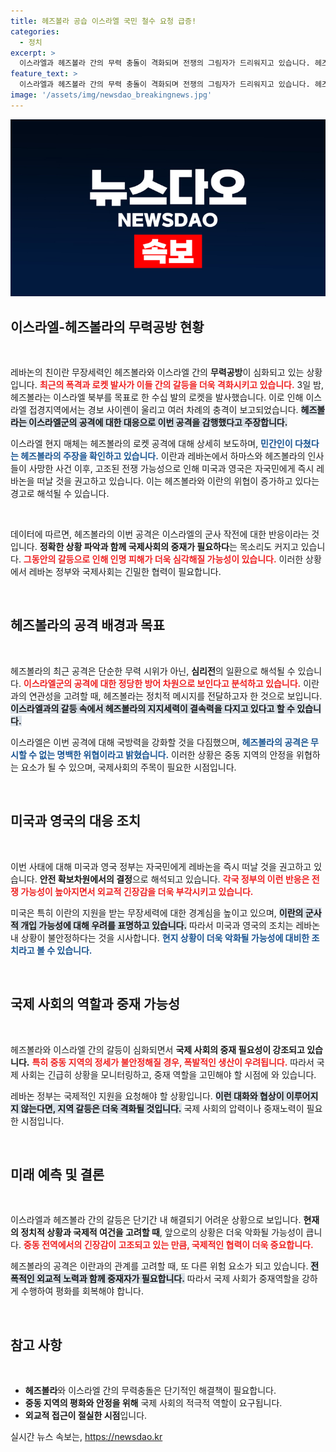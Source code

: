 ```yaml
---
title: 헤즈볼라 공습 이스라엘 국민 철수 요청 급증!
categories:
  - 정치
excerpt: >
  이스라엘과 헤즈볼라 간의 무력 충돌이 격화되며 전쟁의 그림자가 드리워지고 있습니다. 헤즈볼라는 이스라엘 공격에 보복을 선언했고, 미국과 영국은 자국민에게 레바논 즉시 떠날 것을 권고했습니다. 긴장감이 감도는 중동 상황, 이대로 손 놓고 구경할 수만은 없습니다!
feature_text: >
  이스라엘과 헤즈볼라 간의 무력 충돌이 격화되며 전쟁의 그림자가 드리워지고 있습니다. 헤즈볼라는 이스라엘 공격에 보복을 선언했고, 미국과 영국은 자국민에게 레바논 즉시 떠날 것을 권고했습니다. 긴장감이 감도는 중동 상황, 이대로 손 놓고 구경할 수만은 없습니다!
image: '/assets/img/newsdao_breakingnews.jpg'
---
```


<p><img src="/assets/img/newsdao_breakingnews.jpg" alt="implanttips 속보" /></p>

<h2 data-ke-size="size26">이스라엘-헤즈볼라의 무력공방 현황</h2>

<p data-ke-size="size16">&nbsp;</p>

<p>레바논의 친이란 무장세력인 헤즈볼라와 이스라엘 간의 <b>무력공방</b>이 심화되고 있는 상황입니다. <b><span style="color: #ee2323;">최근의 폭격과 로켓 발사가 이들 간의 갈등을 더욱 격화시키고 있습니다.</span></b> 3일 밤, 헤즈볼라는 이스라엘 북부를 목표로 한 수십 발의 로켓을 발사했습니다. 이로 인해 이스라엘 접경지역에서는 경보 사이렌이 울리고 여러 차례의 충격이 보고되었습니다. <b><span style="background-color: #21538527;">헤즈볼라는 이스라엘군의 공격에 대한 대응으로 이번 공격을 감행했다고 주장합니다.</span></b></p>

<p>이스라엘 현지 매체는 헤즈볼라의 로켓 공격에 대해 상세히 보도하며, <b><span style="color: #1a5490;">민간인이 다쳤다는 헤즈볼라의 주장을 확인하고 있습니다.</span></b> 이란과 레바논에서 하마스와 헤즈볼라의 인사들이 사망한 사건 이후, 고조된 전쟁 가능성으로 인해 미국과 영국은 자국민에게 즉시 레바논을 떠날 것을 권고하고 있습니다. 이는 헤즈볼라와 이란의 위협이 증가하고 있다는 경고로 해석될 수 있습니다.</p>

<p data-ke-size="size16">&nbsp;</p>

<p>데이터에 따르면, 헤즈볼라의 이번 공격은 이스라엘의 군사 작전에 대한 반응이라는 것입니다. <b>정확한 상황 파악과 함께 국제사회의 중재가 필요하다</b>는 목소리도 커지고 있습니다. <b><span style="color: #ee2323;">그동안의 갈등으로 인해 인명 피해가 더욱 심각해질 가능성이 있습니다.</span></b> 이러한 상황에서 레바논 정부와 국제사회는 긴밀한 협력이 필요합니다.</p>

<p data-ke-size="size16">&nbsp;</p>

<h2 data-ke-size="size26">헤즈볼라의 공격 배경과 목표</h2>

<p data-ke-size="size16">&nbsp;</p>

<p>헤즈볼라의 최근 공격은 단순한 무력 시위가 아닌, <b>심리전</b>의 일환으로 해석될 수 있습니다. <b><span style="color: #ee2323;">이스라엘군의 공격에 대한 정당한 방어 차원으로 보인다고 분석하고 있습니다.</span></b> 이란과의 연관성을 고려할 때, 헤즈볼라는 정치적 메시지를 전달하고자 한 것으로 보입니다. <b><span style="background-color: #21538527;">이스라엘과의 갈등 속에서 헤즈볼라의 지지세력이 결속력을 다지고 있다고 할 수 있습니다.</span></b></p>

<p>이스라엘은 이번 공격에 대해 국방력을 강화할 것을 다짐했으며, <b><span style="color: #1a5490;">헤즈볼라의 공격은 무시할 수 없는 명백한 위협이라고 밝혔습니다.</span></b> 이러한 상황은 중동 지역의 안정을 위협하는 요소가 될 수 있으며, 국제사회의 주목이 필요한 시점입니다.</p>

<p data-ke-size="size16">&nbsp;</p>

<h2 data-ke-size="size26">미국과 영국의 대응 조치</h2>

<p data-ke-size="size16">&nbsp;</p>

<p>이번 사태에 대해 미국과 영국 정부는 자국민에게 레바논을 즉시 떠날 것을 권고하고 있습니다. <b>안전 확보차원에서의 결정</b>으로 해석되고 있습니다. <b><span style="color: #ee2323;">각국 정부의 이런 반응은 전쟁 가능성이 높아지면서 외교적 긴장감을 더욱 부각시키고 있습니다.</span></b></p>

<p>미국은 특히 이란의 지원을 받는 무장세력에 대한 경계심을 높이고 있으며, <b><span style="background-color: #21538527;">이란의 군사적 개입 가능성에 대해 우려를 표명하고 있습니다.</span></b> 따라서 미국과 영국의 조치는 레바논 내 상황이 불안정하다는 것을 시사합니다. <b><span style="color: #1a5490;">현지 상황이 더욱 악화될 가능성에 대비한 조치라고 볼 수 있습니다.</span></b></p>

<p data-ke-size="size16">&nbsp;</p>

<h2 data-ke-size="size26">국제 사회의 역할과 중재 가능성</h2>

<p data-ke-size="size16">&nbsp;</p>

<p>헤즈볼라와 이스라엘 간의 갈등이 심화되면서 <b>국제 사회의 중재 필요성이 강조되고 있습니다.</b> <b><span style="color: #ee2323;">특히 중동 지역의 정세가 불안정해질 경우, 폭발적인 생산이 우려됩니다.</span></b> 따라서 국제 사회는 긴급히 상황을 모니터링하고, 중재 역할을 고민해야 할 시점에 와 있습니다.</p>

<p>레바논 정부는 국제적인 지원을 요청해야 할 상황입니다. <b><span style="background-color: #21538527;">이런 대화와 협상이 이루어지지 않는다면, 지역 갈등은 더욱 격화될 것입니다.</span></b> 국제 사회의 압력이나 중재노력이 필요한 시점입니다.</p>

<p data-ke-size="size16">&nbsp;</p>

<h2 data-ke-size="size26">미래 예측 및 결론</h2>

<p data-ke-size="size16">&nbsp;</p>

<p>이스라엘과 헤즈볼라 간의 갈등은 단기간 내 해결되기 어려운 상황으로 보입니다. <b>현재의 정치적 상황과 국제적 여건을 고려할 때</b>, 앞으로의 상황은 더욱 악화될 가능성이 큽니다. <b><span style="color: #ee2323;">중동 전역에서의 긴장감이 고조되고 있는 만큼, 국제적인 협력이 더욱 중요합니다.</span></b></p>

<p>헤즈볼라의 공격은 이란과의 관계를 고려할 때, 또 다른 위험 요소가 되고 있습니다. <b><span style="background-color: #21538527;">전폭적인 외교적 노력과 함께 중재자가 필요합니다.</span></b> 따라서 국제 사회가 중재역할을 강하게 수행하여 평화를 회복해야 합니다.</p>

<p data-ke-size="size16">&nbsp;</p>

<h2 data-ke-size="size26">참고 사항</h2>

<p data-ke-size="size16">&nbsp;</p>

<ul>
<li><b>헤즈볼라</b>와 이스라엘 간의 무력충돌은 단기적인 해결책이 필요합니다.</li>
<li><b>중동 지역의 평화와 안정을 위해</b> 국제 사회의 적극적 역할이 요구됩니다.</li>
<li><b>외교적 접근이 절실한 시점</b>입니다.</li>
</ul>
실시간 뉴스 속보는, <a href="https://newsdao.kr" rel="dofollow">https://newsdao.kr</a>


